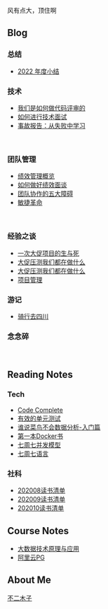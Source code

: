 风有点大，顶住啊

## Blog


### 总结

- [2022 年度小结](summarize/2022_overview.md)


### 技术
- [我们是如何做代码评审的](blog/tech/codereview.md)
- [如何进行技术面试](teamlead/interview.md)
- [事故报告：从失败中学习](blog/tech/learn_from_failure.md)
<br>


### 团队管理
- [绩效管理概览](teamlead/performance_overview.md)
- [如何做好绩效面谈](teamlead/performance_interview.md)
- [团队协作的五大障碍](teamlead/dysfunctions_of_team.md)
- [敏捷革命](teamlead/scrum.md)

  

<br>

### 经验之谈
- [一次大促项目的生与死](blog/一次大促项目的生与死.md)
- [大促压测我们都在做什么](blog/大促压测我们都在做什么.md)
- [大促压测我们都在做什么](blog/大促性能优化我们在做什么.md)
- [项目管理](blog/以小窥大项目管理与敏捷开发.md)



### 游记
- [骑行去四川](blog/骑行去四川.md)


### 念念碎

<br>

## Reading Notes

### Tech

- [Code Complete](reading-notes/tech/code-complete.md)
- [有效的单元测试](reading-notes/tech/有效的单元测试.md)
- [谁说菜鸟不会数据分析-入门篇](reading-notes/tech/谁说菜鸟不会数据分析-入门篇.md)
- [第一本Docker书](reading-notes/tech/第一本Docker书.md)
- [七周七并发模型](reading-notes/tech/七周七并发模型.md)
- [七周七语言](reading-notes/tech/七周七语言.md)

### 社科
- [202008读书清单](reading-notes/社科/202008.md)
- [202009读书清单](reading-notes/社科/202009.md)
- [202010读书清单](reading-notes/社科/202010.md)


## Course Notes

- [大数据技术原理与应用](course-notes/大数据技术原理与应用.md)
- [阿里云PG](course-notes/听说PG很给力.md)

## About Me

[不二木子](about-me.md)